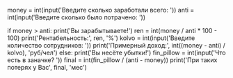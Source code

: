 money = int(input('Введите сколько заработали всего: '))
anti = int(input('Введите сколько было потрачено: '))

if money > anti:
    print('Вы зарабытываете!')
    ren = int(money / anti * 100 - 100)
    print('Рентабельность:', ren, '%')
    kolvo = int(input('Введите количество сотрудников: '))
    print('Примерный доход:', int((money - anti) / kolvo), 'руб/чел')
else:
    print('Вы несёте убытки!')
    fin_pillow = int(input('Что есть в заначке? '))
    final = int(fin_pillow / (anti - money))
    print('При таких потерях у Вас', final, 'мес')

